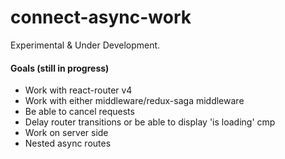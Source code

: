 # connect-async-work

Experimental & Under Development.

#### Goals (still in progress)
- Work with react-router v4
- Work with either middleware/redux-saga middleware
- Be able to cancel requests
- Delay router transitions or be able to display 'is loading' cmp
- Work on server side
- Nested async routes